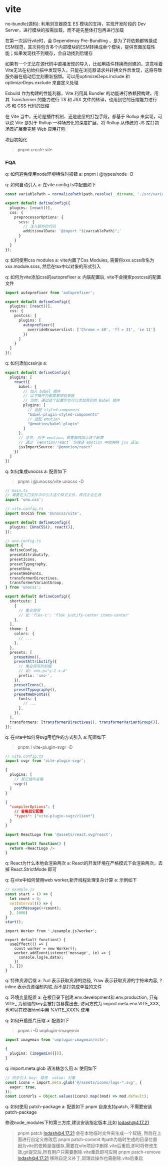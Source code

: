 # vite

no-bundle(源码): 利用浏览器原生 ES 模块的支持，实现开发阶段的 Dev Server，进行模块的按需加载，而不是先整体打包再进行加载

在第一次运行vite时，会 Dependency Pre-Bundling ，是为了将依赖都转换成ESM规范，其次将包含多个内部模块的ESM转换成单个模块，提供页面加载性能；如果发现找不到缓存，会自动找到后缓存

如果有一个无法在源代码中直接发现的导入，比如用插件转换而创建的。这意味着Vite无法在初始扫描中发现导入，只能在浏览器请求并转换文件后发现，这将导致服务器在启动后立刻重新捆绑。可以用optimizeDeps.include 和 optimizeDeps.exclude 来自定义处理

Esbuild 作为构建的性能利器，Vite 利用其 Bundler 的功能进行依赖预构建，用其 Transformer 的能力进行 TS 和 JSX 文件的转译，也用到它的压缩能力进行 JS 和 CSS 代码的压缩

在 Vite 当中，无论是插件机制、还是底层的打包手段，都基于 Rollup 来实现，可以说 Vite 是对于 Rollup 一种场景化的深度扩展，将 Rollup 从传统的 JS 库打包场景扩展至完整 Web 应用打包

项目初始化
> pnpm create vite

### FQA

q: 如何避免使用node环境特性时报错
a: pnpm i @types/node -D

q: 如何自动引入
a: 在vite.config.ts中配置如下
``` ts
const variablePath = normalizePath(path.resolve(__dirname, './src/variable.scss'))

export default defineConfig({
  plugins: [react()],
  css: {
    preprocessorOptions: {
      scss: {
        // 注入额外的代码
        additionalData: `@import "${variablePath}";`
      }
    }
  }
});
```

q: 如何使用css modules
a: vite内置了Css Modules, 需要将xxx.scss命名为xxx.module.scss, 然后在tsx中以对象的形式引入

q: 如何为vite添加css的autoprefixer
a: 内联配置后, vite不会搜索postcss的配置文件
```ts
import autoprefixer from 'autoprefixer';

export default defineConfig({
  plugins: [react()],
  css: {
    postcss: {
      plugins: [
        autoprefixer({
          overrideBrowserslist: ['Chrome > 40', 'ff > 31', 'ie 11']
        })
      ]
    }
  }
});
```

q: 如何添加cssinjs
a:
```ts
export default defineConfig({
  plugins: [
    react({
      babel: {
        // 加入 babel 插件
        // 以下插件包都需要提前安装
        // 当然，通过这个配置你也可以添加其它的 Babel 插件
        plugins: [
          // 适配 styled-component
          "babel-plugin-styled-components"
          // 适配 emotion
          "@emotion/babel-plugin"
        ]
      },
      // 注意: 对于 emotion，需要单独加上这个配置
      // 通过 `@emotion/react` 包编译 emotion 中的特殊 jsx 语法
      jsxImportSource: "@emotion/react"
    })
  ]
})
```

q: 如何集成unocss
a: 配置如下
> pnpm i @unocss/vite unocss -D
```ts
// main.ts
// 需要在入口文件中中引入这个样式文件，样式才会生效
import 'uno.css';
```
```ts 
// vite.config.ts
import UnoCSS from '@unocss/vite';

export default defineConfig({
  plugins: [UnoCSS(), react()],
});
```
```ts
// uno.config.ts
import {
  defineConfig,
  presetAttributify,
  presetIcons,
  presetTypography,
  presetUno,
  presetWebFonts,
  transformerDirectives,
  transformerVariantGroup,
} from 'unocss';

export default defineConfig({
  shortcuts: [
    {
      // 集合简写
      // 如 'flex-c': 'flex justify-center items-center'
    },
  ],
  theme: {
    colors: {
      // ...
    },
  },
  presets: [
    presetUno(),
    presetAttributify({
      // 集合简写的前缀
      // 如: uno-p="y-2 x-4"
      prefix: 'uno-',
    }),
    presetIcons(),
    presetTypography(),
    presetWebFonts({
      fonts: {
        // ...
      },
    }),
  ],
  transformers: [transformerDirectives(), transformerVariantGroup()],
});
```

q: 在vite中如何将svg用组件的方式引入
a: 配置如下
> pnpm i vite-plugin-svgr -D
```ts
// vite.config.ts
import svgr from 'vite-plugin-svgr';

{
  plugins: [
    // 其它插件省略
    svgr()
  ]
}
```

```json
{
  "compilerOptions": {
    // 省略其它配置
    "types": ["vite-plugin-svgr/client"]
  }
}
```

```ts
import ReactLogo from '@assets/react.svg?react';

export default function() {
  return <ReactLogo />
}
```

q: React为什么本地会渲染两次
a: React的开发环境在严格模式下会渲染两次，去掉 React.StrictMode 即可

q: 在vite中如何使用web worker,新开线程处理复杂计算
a: 示例如下
```js
// example.js
const start = () => {
  let count = 0;
  setInterval(() => {
    postMessage(++count);
  }, 2000)
}
start();
```

```tsx
import Worker from './example.js?worker';

export default function() {
  useEffect(() => {
    const worker = new Worker();
    worker.addEventListener('message', (e) => {
      console.log(e.data);
    })    
  }, [])
}
```

q: 特殊资源后缀
a: ?url 表示获取资源的路径, ?raw 表示获取资源的字符串内容, ?inline 表示资源强制内联,而不是打包成单独的文件

q: 环境变量配置
a: 在根目录下创建.env.development和.env.production, 只有VITE_ 为前缀的key会被打包暴露出去, 访问方式为 import.meta.env.VITE_XXX, 也可以在模板html中用 %VITE_XXX% 使用

q: 如何开启图片压缩
a: 配置如下
> pnpm i -D unplugin-imagemin

```ts
import imagemin from 'unplugin-imagemin/vite';

{
  plugins: [imagemin({})],
}
```

q: import.meta.glob 语法糖怎么用
a: 使用如下
```ts
// 同步引入 key: 路径  value: 对象
const icons = import.meta.glob('@/assets/icons/logo-*.svg', {
  eager: true,
});
const iconUrls = Object.values(icons).map((mod) => mod.default);
```

q: 如何使用 patch-package
a: 配置如下
pnpm 自身支持patch, 不需要安装 patch-package

修改node_modules下的第三方库,建议安装指定版本,比如 lodash@4.17.21
> pnpm patch lodash@4.17.21
会在本地临时文件夹生成一个软链, 然后在上面进行自定义修改后
> pnpm patch-commit <path>  #path为临时生成的目录位置
因为vite的依赖是强缓存,需要在vite项目中删除.vite后重启,即可将修改生效,git提交后,所有用户只需要删除.vite重启即可应用
> pnpm patch-remove lodash@4.17.21 
移除自定义补丁,同理此操作也需删除.vite后重启

